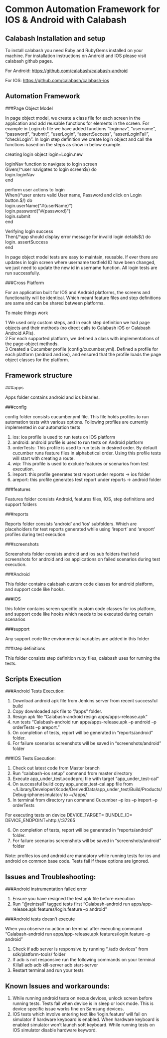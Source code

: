 Common Automation Framework for IOS & Android with Calabash
===========================================================
 
Calabash Installation and setup
-------------------------------

To install calabash you need Ruby and RubyGems installed on your machine. For installation instructions on Android and IOS please visit calabash github pages.

For Android:
https://github.com/calabash/calabash-android 

For IOS:
https://github.com/calabash/calabash-ios 


Automation Framework
--------------------

###Page Object Model

In page object model, we create a class file for each screen in the application and add reusable functions for elements in the screen. For example in Login.rb file we have added functions “loginnav”, “username”, “password”, “submit”, “userLogin”, “assertSuccess”, “assertLoginFail”, “checkLogin”. In login step definition we create login object and call the functions based on the steps as show in below example.
	
creating login object
login=Login.new

loginNav function to navigate to login screen  
Given(/^user navigates to login screen$/) do  
  login.loginNav  
end  

perform user actions to login   
When(/^user enters valid User name, Password and click on Login button\.$/) do  
  login.userName("#{userName}")  
  login.password("#{password}")  
  login.submit  
end  

Verifying login success  
Then(/^app should display error message for invalid login details$/) do  
  login. assertSuccess  
end  

In page object model tests are easy to maintain, reusable.  If ever there are updates in login screen where username textfield ID have been changed, we just need to update the new id in username function. All login tests are run successfully.

###Cross Platform

For an application built for IOS and Android platforms, the screens and functionality will be identical. Which meant feature files and step definitions are same and can be shared between platforms. 

To make things work

1	We used only custom steps, and in each step definition we had page objects and their methods (no direct calls to Calabash iOS or Calabash Android APIs).  
2	For each supported platform, we defined a class with implementations of the page-object methods.  
3	Created a Cucumber profile (config/cucumber.yml). Defined a profile for each platform (android and ios), and ensured that the profile loads the page object classes for the platform.  

Framework structure
-------------------
 
###apps 

Apps folder contains android and ios binaries.

###config

config folder consists cucumber.yml file. This file holds profiles to run automation tests with various options. Following profiles are currently implemented in our automation tests

1.	ios: ios profile is used to run tests on IOS platform
2.	android: android profile is used to run tests on Android platform
3.	orderTests: This profile is used to run tests in desired order. By default cucumber runs feature files in alphabetical order. Using this profile tests will start with creating a route.
4.	wip: This profile is used to exclude features or scenarios from test execution.
5.	ireport: this profile generates test report under reports -> ios folder
6.	areport: this profile generates test report under reports -> android folder

###features

Features folder consists Android, features files, IOS, step definitions and support folders

###reports

Reports folder consists ‘android’ and ‘ios’ subfolders. Which are placeholders for test reports generated while using ‘ireport’ and ‘areport’ profiles during test execution

###screenshots

Screenshots folder consists android and ios sub folders that hold screenshots for android and ios applications on failed scenarios during test execution.

###Android

This folder contains calabash custom code classes for android platform, and support code like hooks.

###IOS

this folder contains screen specific custom code classes for ios platform, and support code like hooks which needs to be executed during certain scenarios

###support

Any support code like environmental variables are added in this folder

###step definitions

This folder consists step definition ruby files, calabash uses for running the tests. 

Scripts Execution
-----------------

###Android Tests Execution:


1.	Download android apk file from Jenkins server from recent successful build 
2.	Copy downloaded apk file to “<working directory>/apps” folder.
3.	Resign apk file
“Calabash-android resign apps/apps-release.apk”
4.	run tests “Calabash-android run apps/apps-release.apk –p android –p orderTests –p areport.”
5.	On completion of tests, report will be generated in “reports/android” folder.
6.	For failure scenarios screenshots will be saved in “screenshots/android” folder 

###IOS Tests Execution:


1.	Check out latest code from Master branch
2.	Run “calabash-ios setup” command from master directory
3.	Execute app_under_test.xcodeproj file with target “app_under_test-cal”
4.	On successful build copy app_under_test-cal.app file from 
~/Library/Developer/Xcode/DerivedData/app_under_test/Build/Products/Debug-iphonesimulator/ to ~/<workingdirectory>/apps/
5.	In terminal from <workingdirectory> directory run command
Cucumber –p ios –p ireport –p orderTests

For executing tests on device
DEVICE_TARGET=<device id> BUNDLE_ID=<app bundle id> DEVICE_ENDPOINT=http://<device ip>:37265

6.	On completion of tests, report will be generated in “reports/android” folder.
7.	For failure scenarios screenshots will be saved in “screenshots/android” folder 




Note: profiles ios and android are mandatory while running tests for ios and android on common base code. Tests fail if these options are ignored.


 
Issues and Troubleshooting:
---------------------------

###Android instrumentation failed error
1.	Ensure you have resigned the test apk file before execution
2.	Run “@reintsall” tagged tests first
“Calabash-android run apps/app-release.apk features/login.feature –p android”

###Android tests doesn’t execute

When you observe no action on terminal after executing command
“Calabash-android run apps/app-release.apk features/login.feature –p android”

1.	Check if adb server is responsive by running “./adb devices” from sdk/platform-tools/ folder
2.	If adb is not responsive run the following commands on your terminal
Killall adb
adb kill-server
adb start-server
3.	Restart terminal and run your tests

Known Issues and workarounds:
-----------------------------

1.	While running android tests on nexus devices, unlock screen before running tests. Tests fail when device is in sleep or lock mode. This is device specific issue works fine on Samsung devices.
2.	IOS tests which involve entering text like ‘login.feature’ will fail on simulator if hardware keyboard is enabled. When hardware keyboard is enabled simulator won’t launch soft keyboard.  While running tests on IOS simulator disable hardware keyword.



